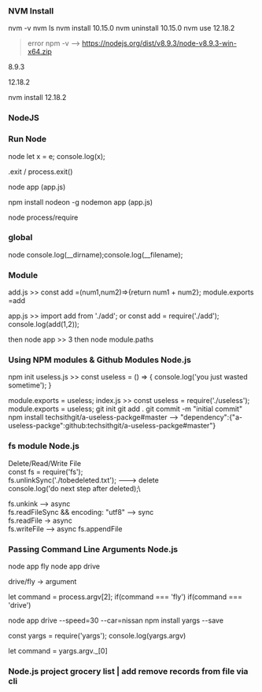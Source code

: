 ### NVM Install
nvm -v
nvm ls
nvm install 10.15.0
nvm uninstall 10.15.0
nvm use 12.18.2

>error npm -v --> https://nodejs.org/dist/v8.9.3/node-v8.9.3-win-x64.zip

8.9.3

12.18.2

nvm install 12.18.2

### NodeJS
### Run Node

node let x = e; console.log(x);

.exit / process.exit()

node app (app.js)

npm install nodeon -g 
nodemon app (app.js)

node process/require

### global
node console.log(__dirname);console.log(__filename);

### Module
add.js >>
const add =(num1,num2)=>{return num1 + num2};
module.exports =add

app.js >>
import add from './add'; or const add = require('./add');
console.log(add(1,2));

then node app >> 3
then node module.paths

### Using NPM modules & Github Modules Node.js
npm init
useless.js >>
const useless = () => {
    console.log('you just wasted sometime');
}

module.exports = useless;
index.js >>
const useless = require('./useless');
module.exports = useless;
git init
git add .
git commit -m "initial commit"
npm install techsithgit/a-useless-packge#master --> "dependency":{"a-useless-packge":github:techsithgit/a-useless-packge#master"}

### fs module Node.js
Delete/Read/Write File\
const fs = require('fs');\
fs.unlinkSync('./tobedeleted.txt'); ---> delete\
console.log('do next step after deleted);\

fs.unkink --> async\
fs.readFileSync && encoding: "utf8" --> sync\
fs.readFile -> async\
fs.writeFile --> async
fs.appendFile

### Passing Command Line Arguments Node.js

node app fly
node app drive

drive/fly -> argument

let command = process.argv[2];
if(command === 'fly')
if(command === 'drive')

node app drive --speed=30 --car=nissan
npm install yargs --save

const yargs = require('yargs');
console.log(yargs.argv)

let command = yargs.argv._[0]

### Node.js project grocery list | add remove records from file via cli 